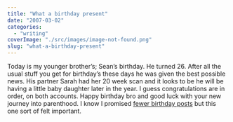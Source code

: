 ```yaml
---
title: "What a birthday present"
date: "2007-03-02"
categories: 
  - "writing"
coverImage: "./src/images/image-not-found.png"
slug: "what-a-birthday-present"
---
```


Today is my younger brother’s; Sean’s birthday. He turned 26. After all the usual stuff you get for birthday’s these days he was given the best possible news. His partner Sarah had her 20 week scan and it looks to be he will be having a little baby daughter later in the year. I guess congratulations are in order, on both accounts. Happy birthday bro and good luck with your new journey into parenthood. I know I promised [fewer birthday posts](https://adamchamberlin.info/post/1424966648/493) but this one sort of felt important.
